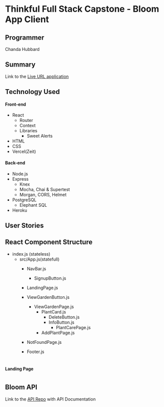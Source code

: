 # Thinkful Full Stack Capstone - Bloom App Client

## Programmer
Chanda Hubbard

## Summary

<!-- While enrolled in Thinkful's Web Development bootcamp I created this Full-stack Capstone project.  Easy budget is an interactive web application that was created to view and manage your monthly budget.  This app was created so that you can view all of your monthly expenses and figure out whether they align with your financial goals. -->

Link to the [Live URL application](https://bloom-app.chandacodes.vercel.app)

## Technology Used
#### Front-end
- React
    - Router
    - Context
    - Libraries
        - Sweet Alerts
- HTML
- CSS
- Vercel(Zeit)

#### Back-end
- Node.js
- Express
    - Knex
    - Mocha, Chai & Supertest
    - Morgan, CORS, Helmet
- PostgreSQL
    - Elephant SQL
- Heroku

## User Stories 

<!-- <b>Landing Page</b>

- As a new user
    - I want to understand what this app does and if it will be useful for me.
    - I would like to create a budget
- As a returning user
    - I would like to learn more about finances
    - I would like to update my budget

<b>Review your budget Screen</b>

- As a new user
    - I would like to see what a typical budget looks like
- As a returning user
    - I would like to review my current budget

<b>Create an expense screen</b>

- As a returning user
    - I would like to add a new expense to my budget

<b>Not Found screen</b>

- As a new user AND As a returning user
    - I would like to know that the page I navigated to does not exist  -->

## React Component Structure
- index.js (stateless)
    - src/App.js(statefull)
        - NavBar.js
            - SignupButton.js
        - LandingPage.js
        - ViewGardenButton.js
            - ViewGardenPage.js
                - PlantCard.js
                    - DeleteButton.js
                    - InfoButton.js
                        - PlantCarePage.js
                - AddPlantPage.js
        - NotFoundPage.js
            
            <!-- - GoToBudgetButton.js
            - SidePanel.js
                - BudgetPage.js
                - UpdateBudgetButton.js
                    - CreateExpensePage.js
                        - GoToBudgetButton.js
            - Overview.js -->
        - Footer.js

# 

#### Landing Page

<!-- <img src="screens/landing.png" alt="Image of Landing page" width="420px">
<img src="screens/landing2.png" alt="Image of Landing page" width="420px">
<img src="screens/landing3.png" alt="Image of Landing page" width="420px">
<img src="screens/landing4.png" alt="Image of Landing page" width="420px"> -->

<!-- #### Signup Button

- From the landing page click the signup button to view a signup alert.  
- From there you can leave your email address to be notified of future app updates.  
- This alert was created with <b>Sweet Alerts</b>

<img src="screens/signup.png" alt="Image of signup alert" width="420px">

#### Review your budget screen

- From the landing page click the <b>Review your Budget</b> button to navigate to the `/budget` page.  
- On this page a list of expenses can be viewed in a <b>HTML table</b> that renders a database of expenses which were created with <b>PostgreSQL</b>.  
- The database is pre-populated with default expenses.  
- Click the <b>Delete</b> button to remove expenses.
- Expenses can be added with the <b>Update Budget</b> button and then the app will navigate to the add and expense page.

<img src="screens/expenses1.png" alt="Image of Expense Screen" width="420px">
<img src="screens/expenses2.png" alt="Image of Expense Screen" width="420px">

#### Create an expense screen

- Once the <b>Update Budget</b> button is clicked the app navigates to the `/create` page
- Enter information for the new expense in the form and click the <b>Add Expense</b> button
- The <b>Review your budget</b> button can be clicked to navigate back to the `/budget` page

<img src="screens/addexpense.png" alt="Image of add xpense page" width="420px">

- Once the <b>Add Expense</b> button has been click an alert will appear to let you know that the expense has been created. 
- This alert was created with <b>Sweet Alerts</b>

<img src="screens/expenseFeedback.png" alt="Image of Expense feedback alert" width="420px">

#### Not Found screen

- If the user tries to navigate to a page that does not have a route `/*` the Not Found page will be displayed
- This feature was created with <b>React Router</b>

<img src="screens/notfound.png" alt="Image of 404 page" width="420px"> -->

# 

## Bloom API

Link to the [API Repo](https://github.com/ChandaHubbard/bloom-api)  with API Documentation

# 

